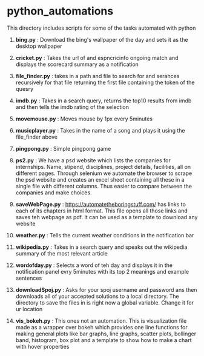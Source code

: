 # python_automations
This directory includes scripts for some of the tasks automated with python


1. **bing.py** : Download the bing's wallpaper of the day and sets it as the desktop wallpaper

2. **cricket.py** : Takes the url of and espncricinfo ongoing match and displays the scorecard summary as a notification

3. **file_finder.py** : takes in a path and file to search for and serahces recursively for that file returning the first file containing the  token of the quesry

4. **imdb.py** : Takes in a search query, returns the top10 results from imdb and then tells the imdb rating of the selection

5. **movemouse.py** : Moves mouse by 1px every 5minutes

6. **musicplayer.py** : Takes in the name of a song and plays it using the file_finder above

7. **pingpong.py** : Simple pingpong game

8. **ps2.py** : We have a psd website which lists the companies for internships. Name, stipend, disciplines, project details, facilities, all on different pages. Through selenium we automate the browser to scrape the psd website and creates an excel sheet containing all these in a single file with different columns. Thus easier to compare between the companies and make choices.

9. **saveWebPage.py** : https://automatetheboringstuff.com/ has links to each of its chapters in html format. This file opens all those links and saves teh webpage as pdf. It can be used as a template to download any website

10. **weather.py** : Tells the current weather conditions in the notification bar

11. **wikipedia.py** : Takes in a search query and speaks out the wikipedia summary of the most relevant article

12. **wordofday.py** : Selects a word of teh day and displays it in the notification panel evry 5minutes with its top 2 meanings and example sentences

13. **downloadSpoj.py** : Asks for your spoj username and password ans then downloads all of your accepted solutions to a local directory. The directory to save the files in is right now a global variable. Change it for ur location 

14. **vis_bokeh.py** : This ones not an automation. This is visualization file made as a wrapper over bokeh which provides one line functions for making general plots like bar graphs, line graphs, scatter plots, bollinger band, histogram, box plot and a template to show how to make a chart with hover properties
